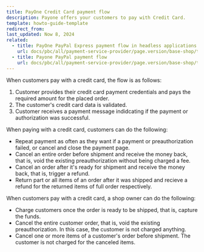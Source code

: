 ```yaml
---
title: PayOne Credit Card payment flow
description: Payone offers your customers to pay with Credit Card.
template: howto-guide-template
redirect_from:
last_updated: Now 8, 2024
related:
  - title: PayOne PayPal Express payment flow in headless applications
    url: docs/pbc/all/payment-service-provider/page.version/base-shop/third-party-integrations/payone/app-composition-platform-integration/payment-method-flows/payone-paypal-express-payment-flow-in-headless-applications.html
  - title: Payone PayPal payment flow
    url: docs/pbc/all/payment-service-provider/page.version/base-shop/third-party-integrations/payone/app-composition-platform-integration/payment-method-flows/payone-paypal-payment-flow.html    
---
```


When customers pay with a credit card, the flow is as follows:

1. Customer provides their credit card payment credentials and pays the required amount for the placed order.
2. The customer's credit card data is validated.
3. Customer receives a payment message indidcating if the payment or authorization was successful.

When paying with a credit card, customers can do the following:

- Repeat payment as often as they want if a payment or preauthorization failed, or cancel and close the payment page.
- Cancel an entire order before shipment and receive the money back, that is, void the existing preauthorization without being charged a fee.
- Cancel an order after it's ready for shipment and receive the money back, that is, trigger a refund.
- Return part or all items of an order after it was shipped and recieve a refund for the returned items of full order respectively.

When customers pay with a credit card, a shop owner can do the following:


- Charge customers once the order is ready to be shipped, that is, capture the funds.
- Cancel the entire customer order, that is, void the existing preauthorization. In this case, the customer is not charged anything.
- Cancel one or more items of a customer's order before shipment. The customer is not charged for the canceled items.
